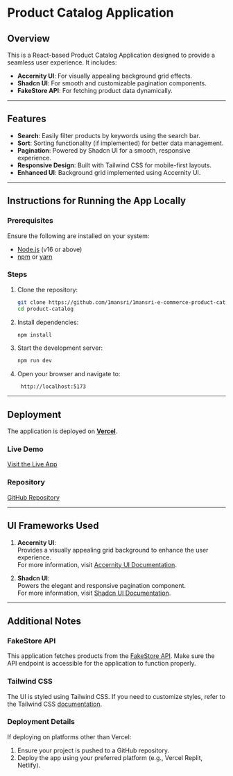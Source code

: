 
# Product Catalog Application

## Overview
This is a React-based Product Catalog Application designed to provide a seamless user experience. It includes:
- **Accernity UI**: For visually appealing background grid effects.
- **Shadcn UI**: For smooth and customizable pagination components.
- **FakeStore API**: For fetching product data dynamically.

---

## Features
- **Search**: Easily filter products by keywords using the search bar.
- **Sort**: Sorting functionality (if implemented) for better data management.
- **Pagination**: Powered by Shadcn UI for a smooth, responsive experience.
- **Responsive Design**: Built with Tailwind CSS for mobile-first layouts.
- **Enhanced UI**: Background grid implemented using Accernity UI.

---

## Instructions for Running the App Locally

### Prerequisites
Ensure the following are installed on your system:
- [Node.js](https://nodejs.org/) (v16 or above)
- [npm](https://www.npmjs.com/) or [yarn](https://yarnpkg.com/)

### Steps
1. Clone the repository:
   ```bash
   git clone https://github.com/1mansri/1mansri-e-commerce-product-catalog
   cd product-catalog
   ```

2. Install dependencies:
   ```bash
   npm install
   ```

3. Start the development server:
   ```bash
   npm run dev
   ```

4. Open your browser and navigate to:
   ```
    http://localhost:5173
   ```

---

## Deployment

The application is deployed on **[Vercel](https://vercel.com)**. 

### Live Demo
[Visit the Live App](https://1mansri-e-commerce-product-catalog-git-main-1mansris-projects.vercel.app/)

### Repository
[GitHub Repository](https://github.com/1mansri/1mansri-e-commerce-product-catalog)

---

## UI Frameworks Used

1. **Accernity UI**:  
   Provides a visually appealing grid background to enhance the user experience.  
   For more information, visit [Accernity UI Documentation](<link-to-accernity-docs>).

2. **Shadcn UI**:  
   Powers the elegant and responsive pagination component.  
   For more information, visit [Shadcn UI Documentation](https://ui.shadcn.dev/).

---

## Additional Notes

### FakeStore API
This application fetches products from the [FakeStore API](https://fakestoreapi.com/products). Make sure the API endpoint is accessible for the application to function properly.

### Tailwind CSS
The UI is styled using Tailwind CSS. If you need to customize styles, refer to the Tailwind CSS [documentation](https://tailwindcss.com/docs).



### Deployment Details
If deploying on platforms other than Vercel:
1. Ensure your project is pushed to a GitHub repository.
2. Deploy the app using your preferred platform (e.g., Vercel Replit, Netlify).


